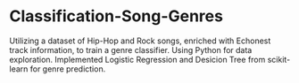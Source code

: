 # Classification-Song-Genres
Utilizing a dataset of Hip-Hop and Rock songs, enriched with Echonest track information, to train a genre classifier. Using Python for data exploration. Implemented Logistic Regression and Desicion Tree from scikit-learn for genre prediction.
